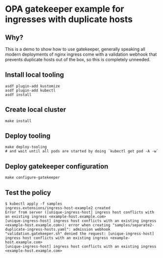 # OPA gatekeeper example for ingresses with duplicate hosts

## Why?

This is a demo to show how to use gatekeeper, generally speaking all modern deployments of nginx ingress come with a validation webhook that prevents duplicate hosts out of the box, so this is completely unneeded.

## Install local tooling

```shell
asdf plugin-add kustomize
asdf plugin-add kubectl
asdf install
```

## Create local cluster

```shell
make install
```

## Deploy tooling

```shell
make deploy-tooling
# and wait until all pods are started by doing `kubectl get pod -A -w`
```

## Deploy gatekeeper configuration

```shell
make configure-gatekeeper
```

## Test the policy

```shell
$ kubectl apply -f samples
ingress.extensions/ingress-host-example2 created
Error from server ([unique-ingress-host] ingress host conflicts with an existing ingress <example-host.example.com>
[unique-ingress-host] ingress host conflicts with an existing ingress <example-host.example.com>): error when creating "samples/separate2-duplicate-ingress-hosts.yaml": admission webhook "validation.gatekeeper.sh" denied the request: [unique-ingress-host] ingress host conflicts with an existing ingress <example-host.example.com>
[unique-ingress-host] ingress host conflicts with an existing ingress <example-host.example.com>
```
